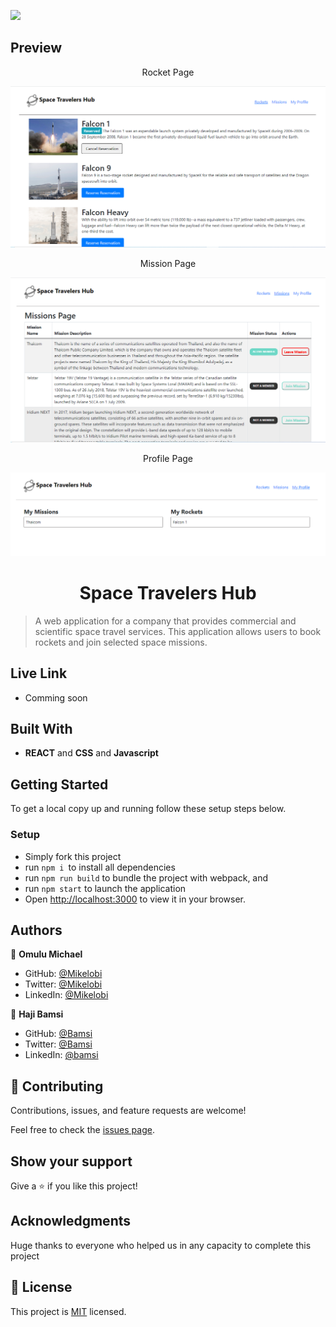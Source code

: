 ![](https://img.shields.io/badge/Microverse-blueviolet)

## Preview

<p align="center">Rocket Page</p>

<img src="./src/assets/Rocket.PNG">

<p align="center">Mission Page</p>

<img src="./src/assets/Mission.PNG">

<p align="center">Profile Page</p>

<img src="./src/assets/Profile.PNG">

<h1 align="center">Space Travelers Hub</h1>

> A web application for a company that provides commercial and scientific space travel services. This application allows users to book rockets and join selected space missions.

## Live Link 

- Comming soon

## Built With

- **REACT** and **CSS** and **Javascript**

## Getting Started

To get a local copy up and running follow these setup steps below.

### Setup

- Simply fork this project
- run `npm i `to install all dependencies
- run `npm run build` to bundle the project with webpack, and
- run `npm start` to launch the application
- Open [http://localhost:3000](http://localhost:3000) to view it in your browser.

## Authors

👤 **Omulu Michael**

- GitHub: [@Mikelobi](https://github.com/Mikelobi)
- Twitter: [@Mikelobi](https://twitter.com/@omulum)
- LinkedIn: [@Mikelobi](https://linkedin.com/in/omulu)

👤 **Haji Bamsi**
- GitHub: [@Bamsi](https://github.com/bamsi)
- Twitter: [@Bamsi](https://twitter.com/bamsi)
- LinkedIn: [@bamsi](https://linkedin.com/in/bamsi)

## 🤝 Contributing

Contributions, issues, and feature requests are welcome!

Feel free to check the [issues page](https://github.com/Mikelobi/space-travelers-hub/issues).

## Show your support

Give a ⭐️ if you like this project!

## Acknowledgments

Huge thanks to everyone who helped us in any capacity to complete this project

## 📝 License

This project is [MIT](https://opensource.org/licenses/MIT) licensed.
